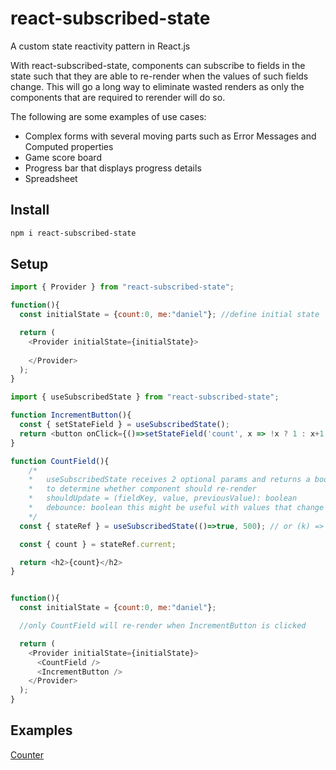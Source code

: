 # react-subscribed-state
A custom state reactivity pattern in React.js

With react-subscribed-state, components can subscribe to fields in the state such that they are able to re-render when the values of such fields change. This will go a long way to eliminate wasted renders as only the components that are required to rerender will do so.

The following are some examples of use cases:
- Complex forms with several moving parts such as Error Messages and Computed properties
- Game score board
- Progress bar that displays progress details
- Spreadsheet 

## Install

```sh
npm i react-subscribed-state
```

## Setup
```javascript
import { Provider } from "react-subscribed-state";

function(){
  const initialState = {count:0, me:"daniel"}; //define initial state

  return (
    <Provider initialState={initialState}>
      
    </Provider>
  );
}
```

```javascript
import { useSubscribedState } from "react-subscribed-state";

function IncrementButton(){
  const { setStateField } = useSubscribedState();
  return <button onClick={()=>setStateField('count', x => !x ? 1 : x+1 )}>Increment</button>
}

function CountField(){
    /*
    *   useSubscribedState receives 2 optional params and returns a boolean 
    *   to determine whether component should re-render
    *   shouldUpdate = (fieldKey, value, previousValue): boolean 
    *   debounce: boolean this might be useful with values that change frequently 
    */
  const { stateRef } = useSubscribedState(()=>true, 500); // or (k) => k == "count"

  const { count } = stateRef.current;

  return <h2>{count}</h2>
}
```


```javascript

function(){
  const initialState = {count:0, me:"daniel"};

  //only CountField will re-render when IncrementButton is clicked

  return (
    <Provider initialState={initialState}>
      <CountField />
      <IncrementButton />
    </Provider>
  );
}
```

## Examples
[Counter](https://codesandbox.io/s/dry-paper-pm1n9?file=/src/App.tsx)